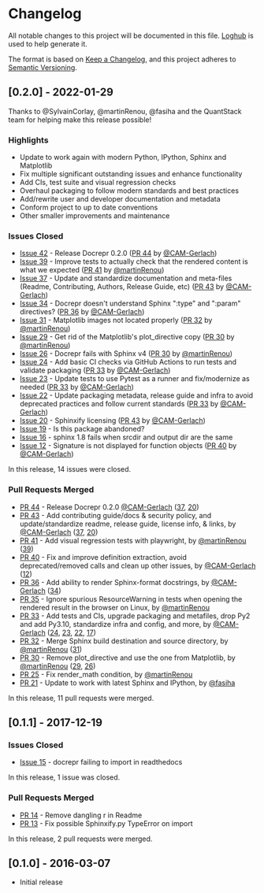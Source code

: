 # Changelog

All notable changes to this project will be documented in this file.
[Loghub](https://github.com/spyder-ide/loghub) is used to help generate it.

The format is based on [Keep a Changelog](https://keepachangelog.com/en/1.0.0/),
and this project adheres to [Semantic Versioning](https://semver.org/spec/v2.0.0.html).



## [0.2.0] - 2022-01-29

Thanks to @SylvainCorlay, @martinRenou, @fasiha and the QuantStack team for helping make this release possible!


### Highlights

* Update to work again with modern Python, IPython, Sphinx and Matplotlib
* Fix multiple significant outstanding issues and enhance functionality
* Add CIs, test suite and visual regression checks
* Overhaul packaging to follow modern standards and best practices
* Add/rewrite user and developer documentation and metadata
* Conform project to up to date conventions
* Other smaller improvements and maintenance


### Issues Closed

* [Issue 42](https://github.com/spyder-ide/docrepr/issues/42) - Release Docrepr 0.2.0 ([PR 44](https://github.com/spyder-ide/docrepr/pull/44) by [@CAM-Gerlach](https://github.com/CAM-Gerlach))
* [Issue 39](https://github.com/spyder-ide/docrepr/issues/39) - Improve tests to actually check that the rendered content is what we expected ([PR 41](https://github.com/spyder-ide/docrepr/pull/41) by [@martinRenou](https://github.com/martinRenou))
* [Issue 37](https://github.com/spyder-ide/docrepr/issues/37) - Update and standardize documentation and meta-files (Readme, Contributing, Authors, Release Guide, etc) ([PR 43](https://github.com/spyder-ide/docrepr/pull/43) by [@CAM-Gerlach](https://github.com/CAM-Gerlach))
* [Issue 34](https://github.com/spyder-ide/docrepr/issues/34) - Docrepr doesn't understand Sphinx ":type" and ":param" directives? ([PR 36](https://github.com/spyder-ide/docrepr/pull/36) by [@CAM-Gerlach](https://github.com/CAM-Gerlach))
* [Issue 31](https://github.com/spyder-ide/docrepr/issues/31) - Matplotlib images not located properly ([PR 32](https://github.com/spyder-ide/docrepr/pull/32) by [@martinRenou](https://github.com/martinRenou))
* [Issue 29](https://github.com/spyder-ide/docrepr/issues/29) - Get rid of the Matplotlib's plot_directive copy ([PR 30](https://github.com/spyder-ide/docrepr/pull/30) by [@martinRenou](https://github.com/martinRenou))
* [Issue 26](https://github.com/spyder-ide/docrepr/issues/26) - Docrepr fails with Sphinx v4 ([PR 30](https://github.com/spyder-ide/docrepr/pull/30) by [@martinRenou](https://github.com/martinRenou))
* [Issue 24](https://github.com/spyder-ide/docrepr/issues/24) - Add basic CI checks via GitHub Actions to run tests and validate packaging ([PR 33](https://github.com/spyder-ide/docrepr/pull/33) by [@CAM-Gerlach](https://github.com/CAM-Gerlach))
* [Issue 23](https://github.com/spyder-ide/docrepr/issues/23) - Update tests to use Pytest as a runner and fix/modernize as needed ([PR 33](https://github.com/spyder-ide/docrepr/pull/33) by [@CAM-Gerlach](https://github.com/CAM-Gerlach))
* [Issue 22](https://github.com/spyder-ide/docrepr/issues/22) - Update packaging metadata, release guide and infra to avoid deprecated practices and follow current standards ([PR 33](https://github.com/spyder-ide/docrepr/pull/33) by [@CAM-Gerlach](https://github.com/CAM-Gerlach))
* [Issue 20](https://github.com/spyder-ide/docrepr/issues/20) - Sphinxify licensing ([PR 43](https://github.com/spyder-ide/docrepr/pull/43) by [@CAM-Gerlach](https://github.com/CAM-Gerlach))
* [Issue 19](https://github.com/spyder-ide/docrepr/issues/19) - Is this package abandoned?
* [Issue 16](https://github.com/spyder-ide/docrepr/issues/16) - sphinx 1.8 fails when srcdir and output dir are the same
* [Issue 12](https://github.com/spyder-ide/docrepr/issues/12) - Signature is not displayed for function objects ([PR 40](https://github.com/spyder-ide/docrepr/pull/40) by [@CAM-Gerlach](https://github.com/CAM-Gerlach))

In this release, 14 issues were closed.


### Pull Requests Merged

* [PR 44](https://github.com/spyder-ide/docrepr/pull/44) - Release Docrepr 0.2.0 [@CAM-Gerlach](https://github.com/CAM-Gerlach) ([37](https://github.com/spyder-ide/docrepr/issues/37), [20](https://github.com/spyder-ide/docrepr/issues/20))
* [PR 43](https://github.com/spyder-ide/docrepr/pull/43) - Add contributing guide/docs & security policy, and update/standardize readme, release guide, license info, & links, by [@CAM-Gerlach](https://github.com/CAM-Gerlach) ([37](https://github.com/spyder-ide/docrepr/issues/37), [20](https://github.com/spyder-ide/docrepr/issues/20))
* [PR 41](https://github.com/spyder-ide/docrepr/pull/41) - Add visual regression tests with playwright, by [@martinRenou](https://github.com/martinRenou) ([39](https://github.com/spyder-ide/docrepr/issues/39))
* [PR 40](https://github.com/spyder-ide/docrepr/pull/40) - Fix and improve definition extraction, avoid deprecated/removed calls and clean up other issues, by [@CAM-Gerlach](https://github.com/CAM-Gerlach) ([12](https://github.com/spyder-ide/docrepr/issues/12))
* [PR 36](https://github.com/spyder-ide/docrepr/pull/36) - Add ability to render Sphinx-format docstrings, by [@CAM-Gerlach](https://github.com/CAM-Gerlach) ([34](https://github.com/spyder-ide/docrepr/issues/34))
* [PR 35](https://github.com/spyder-ide/docrepr/pull/35) - Ignore spurious ResourceWarning in tests when opening the rendered result in the browser on Linux, by [@martinRenou](https://github.com/martinRenou)
* [PR 33](https://github.com/spyder-ide/docrepr/pull/33) - Add tests and CIs, upgrade packaging and metafiles, drop Py2 and add Py3.10, standardize infra and config, and more, by [@CAM-Gerlach](https://github.com/CAM-Gerlach) ([24](https://github.com/spyder-ide/docrepr/issues/24), [23](https://github.com/spyder-ide/docrepr/issues/23), [22](https://github.com/spyder-ide/docrepr/issues/22), [17](https://github.com/spyder-ide/docrepr/issues/17))
* [PR 32](https://github.com/spyder-ide/docrepr/pull/32) - Merge Sphinx build destination and source directory, by [@martinRenou](https://github.com/martinRenou) ([31](https://github.com/spyder-ide/docrepr/issues/31))
* [PR 30](https://github.com/spyder-ide/docrepr/pull/30) - Remove plot_directive and use the one from Matplotlib, by [@martinRenou](https://github.com/martinRenou) ([29](https://github.com/spyder-ide/docrepr/issues/29), [26](https://github.com/spyder-ide/docrepr/issues/26))
* [PR 25](https://github.com/spyder-ide/docrepr/pull/25) - Fix render_math condition, by [@martinRenou](https://github.com/martinRenou)
* [PR 21](https://github.com/spyder-ide/docrepr/pull/21) - Update to work with latest Sphinx and IPython, by [@fasiha](https://github.com/fasiha)

In this release, 11 pull requests were merged.



## [0.1.1] - 2017-12-19

### Issues Closed

* [Issue 15](https://github.com/spyder-ide/docrepr/issues/15) - docrepr failing to import in readthedocs

In this release, 1 issue was closed.


### Pull Requests Merged

* [PR 14](https://github.com/spyder-ide/docrepr/pull/14) - Remove dangling r in Readme
* [PR 13](https://github.com/spyder-ide/docrepr/pull/13) - Fix possible Sphinxify.py TypeError on import

In this release, 2 pull requests were merged.



## [0.1.0] - 2016-03-07

* Initial release
